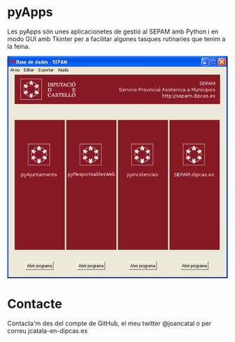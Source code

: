 pyApps
======

Les pyApps són unes aplicacionetes de gestió al SEPAM amb Python i en modo GUI amb Tkinter per a facilitar algunes tasques rutinaries que tenim a la feina.

![alt tag](https://github.com/joancatala/pyApps/blob/master/imatges/captura-pantalla.png)

Contacte
======
Contacta'm des del compte de GitHub, el meu twitter @joancatal o per correu jcatala-en-dipcas.es

